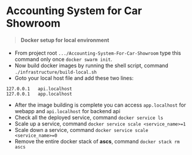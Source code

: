 # Accounting System for Car Showroom

> #### Docker setup for local environment
- From project root `.../Accounting-System-For-Car-Showroom` type this command only once `docker swarm init`.
- Now build docker images by running the shell script, command `./infrastructure/build-local.sh`
- Goto your local host file and add these two lines: 
```
127.0.0.1   api.localhost
127.0.0.1   app.localhost
```
- After the image building is complete you can access `app.localhost` for webapp and `api.localhost` for backend api
- Check all the deployed service, command `docker service ls`
- Scale up a service, command `docker service scale <service_name>=1`
- Scale down a service, command `docker service scale <service_name>=0`
- Remove the entire docker stack of **ascs**, command `docker stack rm ascs`
